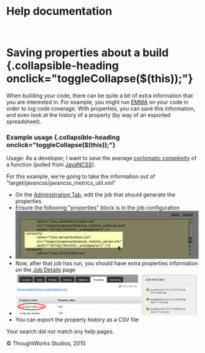 Help documentation
==================

 

Saving properties about a build {.collapsible-heading onclick="toggleCollapse($(this));"}
===============================

When building your code, there can be quite a bit of extra information
that you are interested in. For example, you might run
[EMMA](http://emma.sourceforge.net/) on your code in order to log code
coverage. With properties, you can save this information, and even look
at the history of a property (by way of an exported spreadsheet).

### Example usage {.collapsible-heading onclick="toggleCollapse($(this));"}

Usage: As a developer, I want to save the average [cyclomatic
complexity](http://en.wikipedia.org/wiki/Cyclomatic_complexity) of a
function (pulled from
[JavaNCSS](http://www.kclee.de/clemens/java/javancss/)).

For this example, we're going to take the information out of
"target/javancss/javancss\_metrics\_util.xml"

-   On the [Administration Tab](administration_page.html), edit the job
    that should generate the properties
-   Ensure the following "properties" block is in the job configuration
-   ![](../resources/images/cruise/dev/save_properties/2_properties_config.png)
-   Now, after that job has run, you should have extra properties
    information on the [Job Details](job_details_page.html) page
-   ![](../resources/images/cruise/dev/save_properties/3_view_property.png)
-   You can export the property history as a CSV file

Your search did not match any help pages.



© ThoughtWorks Studios, 2010

